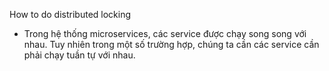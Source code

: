  How to do distributed locking
 - Trong hệ thống microservices, các service được chạy song song với nhau. Tuy nhiên trong một số trường hợp, chúng ta cần các service cần phải chạy tuần tự với nhau. 
<!--stackedit_data:
eyJoaXN0b3J5IjpbNzE0OTE5MzA5LC0yMDg4NzQ2NjEyLDE1OD
AxNDc3NDgsLTE3MjE4ODg0MDBdfQ==
-->